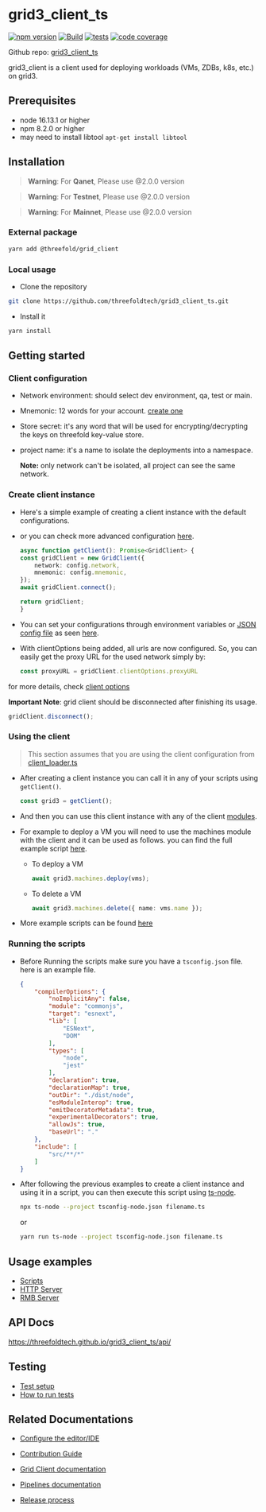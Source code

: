 # grid3_client_ts

[![npm version](https://img.shields.io/npm/v/grid3_client.svg)](https://badge.fury.io/js/grid3_client)
[![Build](https://github.com/threefoldtech/grid3_client_ts/actions/workflows/build.yml/badge.svg)](https://github.com/threefoldtech/grid3_client_ts/actions/workflows/build.yml)
[![tests](https://github.com/threefoldtech/grid3_client_ts/actions/workflows/tests.yml/badge.svg)](https://github.com/threefoldtech/grid3_client_ts/actions/workflows/tests.yml)
[![code coverage](https://codecov.io/gh/threefoldtech/grid3_client_ts/branch/development/graph/badge.svg)](https://codecov.io/gh/threefoldtech/grid3_client_ts/branch/development)

Github repo: [grid3_client_ts](https://github.com/threefoldtech/grid3_client_ts.git)

grid3_client is a client used for deploying workloads (VMs, ZDBs, k8s, etc.) on grid3.

## Prerequisites

- node 16.13.1 or higher
- npm 8.2.0 or higher
- may need to install libtool `apt-get install libtool`

## Installation

> **Warning**: For **Qanet**, Please use @2.0.0 version

> **Warning**: For **Testnet**, Please use @2.0.0 version

> **Warning**: For **Mainnet**, Please use @2.0.0 version

### External package

```bash
yarn add @threefold/grid_client
```

### Local usage

- Clone the repository

```bash
git clone https://github.com/threefoldtech/grid3_client_ts.git
```

- Install it

```bash
yarn install
```

## Getting started

### Client configuration

- Network environment: should select dev environment, qa, test or main.

- Mnemonic: 12 words for your account. [create one](https://library.threefold.me/info/manual/#/getstarted/manual__dashboard_portal_polkadot_create_account)

- Store secret: it's any word that will be used for encrypting/decrypting the keys on threefold key-value store.

- project name: it's a name to isolate the deployments into a namespace.

    **Note:** only network can't be isolated, all project can see the same network.

### Create client instance

- Here's a simple example of creating a client instance with the default configurations.

- or you can check more advanced configuration [here](./docs/client_configuration.md).

    ```ts
    async function getClient(): Promise<GridClient> {
    const gridClient = new GridClient({
        network: config.network,
        mnemonic: config.mnemonic,
    });
    await gridClient.connect();

    return gridClient;
    }
    ```

- You can set your configurations through environment variables or [JSON config file](./scripts/config.json) as seen [here](./scripts/client_loader.ts).

- With clientOptions being added, all urls are now configured. So, you can easily get the proxy URL for the used network simply by:

    ```ts
    const proxyURL = gridClient.clientOptions.proxyURL
    ```

for more details, check [client options](./src/client.ts)

**Important Note**: grid client should be disconnected after finishing its usage.

```ts
gridClient.disconnect();
```

### Using the client

> This section assumes that you are using the client configuration from [client_loader.ts](./scripts/client_loader.ts)

- After creating a client instance you can call it in any of your scripts using `getClient()`.

    ```ts
    const grid3 = getClient();
    ```

- And then you can use this client instance with any of the client [modules](./docs/module.md).

- For example to deploy a VM you will need to use the machines module with the client and it can be used as follows. you can find the full example script [here](./scripts/single_vm.ts).

  - To deploy a VM

    ```ts
    await grid3.machines.deploy(vms);
    ```

  - To delete a VM

    ```ts
    await grid3.machines.delete({ name: vms.name });
    ```

- More example scripts can be found [here](./scripts)

### Running the scripts

- Before Running the scripts make sure you have a `tsconfig.json` file. here is an example file.

    ```json
    {
        "compilerOptions": {
            "noImplicitAny": false,
            "module": "commonjs",
            "target": "esnext",
            "lib": [
                "ESNext",
                "DOM"
            ],
            "types": [
                "node",
                "jest"
            ],
            "declaration": true,
            "declarationMap": true,
            "outDir": "./dist/node",
            "esModuleInterop": true,
            "emitDecoratorMetadata": true,
            "experimentalDecorators": true,
            "allowJs": true,
            "baseUrl": "."
        },
        "include": [
            "src/**/*"
        ]
    }
    ```

- After following the previous examples to create a client instance and using it in a script, you can then execute this script using [ts-node](https://www.npmjs.com/ts-node).

    ```bash
    npx ts-node --project tsconfig-node.json filename.ts
    ```

    or

    ```bash
    yarn run ts-node --project tsconfig-node.json filename.ts
    ```

## Usage examples

- [Scripts](./scripts/README.md)
- [HTTP Server](./docs/http_server.md)
- [RMB Server](./docs/rmb_server.md)

## API Docs

<https://threefoldtech.github.io/grid3_client_ts/api/>

## Testing

- [Test setup](./docs/test_setup.md)
- [How to run tests](./docs/tests.md)

## Related Documentations

- [Configure the editor/IDE](./docs/editor_config.md)
- [Contribution Guide](./docs/contribution.md)
- [Grid Client documentation](https://manual.grid.tf/javascript/grid3_javascript_readme.html)

- [Pipelines documentation](./docs/workflows.md)
- [Release process](./docs/release.md)
